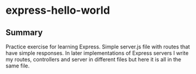 # express-hello-world

## Summary

Practice exercise for learning Express. Simple server.js file with routes that have simple responses. In later implementations of Express servers I write my routes, controllers and server in different files but here it is all in the same file.
